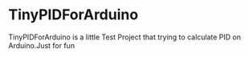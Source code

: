 # TinyPIDForArduino
TinyPIDForArduino is a little Test Project that trying to calculate PID on Arduino.Just for fun

